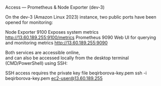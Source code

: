 Access — Prometheus & Node Exporter (dev-3)

On the dev-3 (Amazon Linux 2023) instance, two public ports have been opened for monitoring:


Node Exporter 9100 Exposes system metrics 
http://13.60.189.255:9100/metrics
Prometheus 9090 Web UI for querying and monitoring metrics
http://13.60.189.255:9090

Both services are accessible online,  
and can also be accessed locally from the desktop terminal (CMD/PowerShell) using SSH:

SSH access requires the private key file beqirborova-key.pem
ssh -i beqirborova-key.pem ec2-user@13.60.189.255

